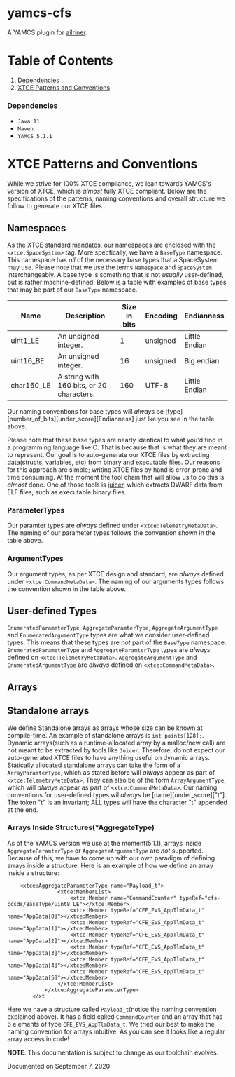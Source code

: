 # yamcs-cfs
A YAMCS plugin for [ailriner](https://github.com/WindhoverLabs/airliner).

# Table of Contents
1. [Dependencies](#dependencies)
2. [XTCE Patterns and Conventions](#XTCE-Patterns-and-Conventions)

### Dependencies <a name="dependencies"></a>
- `Java 11`
- `Maven`
- `YAMCS 5.1.1`

# XTCE Patterns and Conventions <a name="XTCE-Patterns-and-Conventions"></a>
While we strive for 100% XTCE compliance, we lean towards YAMCS's version of XTCE, which is *almost* fully XTCE compliant. Below are the specifications of the patterns, naming conventions and overall structure we follow  to generate our XTCE files .


## Namespaces
As the XTCE standard mandates, our namespaces are enclosed with the `<xtce:SpaceSystem>` tag. More specfically, we have a `BaseType` namespace. This namespace has *all* of the necessary base types that a SpaceSystem may use. Please note that we use the terms `Namespace` and `SpaceSystem` interchangeably. A base type is something that is not *usually* user-defined, but is rather machine-defined. Below is a table with examples of base types that may be part of our `BaseType` namespace.

|Name | Description  | Size in bits   | Encoding   | Endianness   |
|---|---|---|---|---|
| uint1_LE | An unsigned integer. | 1   | unsigned  | Little Endian  |
|uint16_BE| An unsigned integer.  |  16 | unsigned  | Big endian   |
|char160_LE| A string with 160 bits, or 20 characters. | 160  | UTF-8  | Little Endian  |

Our naming conventions for base types will *always* be [type][number_of_bits][under_score][Endianness] just lke you see in the table above.

Please note that these base types are nearly identical to what you'd find in a programming language like C. That is because that is what they are meant to represent. Our goal is to auto-generate our XTCE files by extracting data(structs, variables, etc) from binary and executable files. Our reasons for this approach are simple; writing XTCE files by hand is error-prone and time consuming. At the moment the tool chain that will allow us to do this is *almost* done. One of those tools is [juicer](https://github.com/WindhoverLabs/juicer/tree/develop), which extracts DWARF data from ELF files, such as executable binary files. 

### ParameterTypes
Our paramter types are *always* defined under `<xtce:TelemetryMetaData>`. The naming of our parameter types follows the convention shown in the table above.

### ArgumentTypes
Our argument types, as per XTCE design and standard, are *always* defined under `<xtce:CommandMetaData>`. The naming of our arguments types follows the convention shown in the table above.


## User-defined Types
`EnumeratedParameterType`, `AggregateParamterType`, `AggregateArgumentType` and `EnumeratedArgumentType` types are what we consider user-defined types. This means that these types are *not* part of the `BaseType` namespace.  `EnumeratedParameterType` and `AggregateParamterType` types are *always* defined on `<xtce:TelemetryMetaData>`. `AggregateArgumentType` and  `EnumeratedArgumentType` are *always* defined on `<xtce:CommandMetaData>`. 


## Arrays

## Standalone arrays
We define Standalone arrays as arrays whose size can be known at compile-time. An example of standalone arrays is `int points[128];`. Dynamic arrays(such as a runtime-allocated array by a malloc/new call) are not meant to be extracted by tools like `Juicer`. Therefore, do not expect our auto-generated XTCE files to have anything useful on dynamic arrays.
Statically allocated standalone arrays can take the form of a `ArrayParamterType`, which as stated before will *always* appear as part of `<xtce:TelemetryMetaData>`. They can also be of the form `ArrayArgumentType`, which will *always* appear as part of `<xtce:CommandMetaData>`.  Our naming conventions for user-defined types wil *always* be [name][under_score]["t"]. The token "t" is an invariant; ALL types will have the character "t" appended at the end.

### Arrays Inside Structures(*AggregateType)

As of the YAMCS version we use at the moment(5.1.1), arrays inside `AggregateParamterType` or `AggregateArgumentType` are *not* supported. Because of this, we have to come up with our own paradigm of defining arrays inside a structure. Here is an example of how we define an array inside a structure:
```
	<xtce:AggregateParameterType name="Payload_t">
				<xtce:MemberList>
					<xtce:Member name="CommandCounter" typeRef="cfs-ccsds/BaseType/uint8_LE"></xtce:Member>
					<xtce:Member typeRef="CFE_EVS_AppTlmData_t" name="AppData[0]"></xtce:Member>
					<xtce:Member typeRef="CFE_EVS_AppTlmData_t" name="AppData[1]"></xtce:Member>
					<xtce:Member typeRef="CFE_EVS_AppTlmData_t" name="AppData[2]"></xtce:Member>
					<xtce:Member typeRef="CFE_EVS_AppTlmData_t" name="AppData[3]"></xtce:Member>
					<xtce:Member typeRef="CFE_EVS_AppTlmData_t" name="AppData[4]"></xtce:Member>
					<xtce:Member typeRef="CFE_EVS_AppTlmData_t" name="AppData[5]"></xtce:Member>
				</xtce:MemberList>
			</xtce:AggregateParameterType>
		</xt
```
Here we have a structure called `Payload_t`(notice the naming convention explained above). It has a field called `CommandCounter` and an array that has 6 elements of type `CFE_EVS_AppTlmData_t`. We tried our best to make the naming convention for arrays intuitive. As you can see it looks like a regular array access in code!

**NOTE**: This documentation is subject to change as our toolchain evolves.

Documented on September 7, 2020
